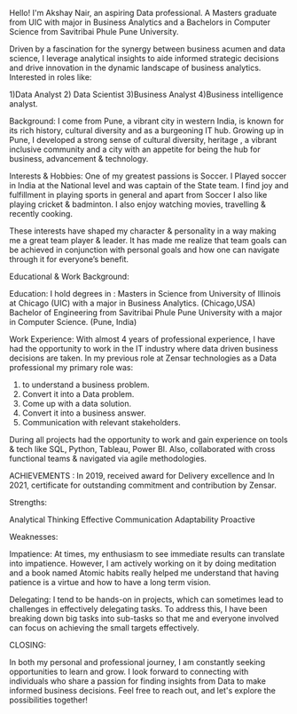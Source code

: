 Hello! I'm Akshay Nair, an aspiring Data professional. A Masters graduate from UIC with major in Business Analytics and a Bachelors in Computer Science from Savitribai Phule Pune University.

Driven by a fascination for the synergy between business acumen and data science, I leverage analytical insights to aide informed strategic decisions and drive innovation in the dynamic landscape of business analytics.
Interested in roles like:

1)Data Analyst
2) Data Scientist
3)Business Analyst
4)Business intelligence analyst. 

Background:
I come from Pune, a vibrant city in western India, is known for its rich history, cultural diversity and as a burgeoning IT hub. Growing up in Pune, I developed a strong sense of cultural diversity, heritage , a vibrant inclusive community and a city with an appetite for being the hub for business, advancement & technology.

Interests & Hobbies:
One of my greatest passions is Soccer. I Played soccer in India at the National level and was captain of the State team. I find joy and fulfillment in playing sports in general and apart from Soccer I also like playing cricket & badminton. I also enjoy watching movies, travelling & recently cooking.

These interests have shaped my character & personality in a way making me a great team player & leader. It has made me realize that team goals can be achieved in conjunction with personal goals and how one can navigate through it for everyone’s benefit. 

Educational & Work Background:

Education:
I hold degrees in :
Masters in Science from University of Illinois at Chicago (UIC) with a major in Business Analytics. (Chicago,USA)
Bachelor of Engineering from Savitribai Phule Pune University with a major in Computer Science. (Pune, India)

Work Experience:
With almost 4 years of professional experience, I have had the opportunity to work in the IT industry where data driven business decisions are taken. In my previous role at Zensar technologies as a Data professional my primary role was: 
1)	to understand a business problem. 
2)	Convert it into a Data problem.
3)	Come up with a data solution.
4)	Convert it into a business answer. 
5)	Communication with relevant stakeholders.

During all projects had the opportunity to work and gain experience on tools & tech like SQL, Python, Tableau, Power BI. Also, collaborated with cross functional teams & navigated via agile methodologies.

ACHIEVEMENTS : 
In 2019, received award for Delivery excellence and In 2021, certificate for outstanding commitment and contribution by Zensar. 

Strengths:

Analytical Thinking
Effective Communication
Adaptability
Proactive

Weaknesses:

Impatience:
At times, my enthusiasm to see immediate results can translate into impatience. However, I am actively working on it by doing meditation and a book named Atomic habits really helped me understand that having patience is a virtue and how to have a long term vision. 

Delegating:
I tend to be hands-on in projects, which can sometimes lead to challenges in effectively delegating tasks. To address this, I have been breaking down big tasks into sub-tasks so that me and everyone involved can focus on achieving the small targets effectively. 

CLOSING: 

In both my personal and professional journey, I am constantly seeking opportunities to learn and grow. I look forward to connecting with individuals who share a passion for finding insights from Data to make informed business decisions. Feel free to reach out, and let's explore the possibilities together!













